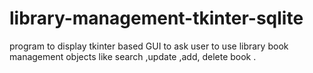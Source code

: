 # library-management-tkinter-sqlite
program to display tkinter based GUI to ask user to use library book management objects like search ,update ,add, delete book .
